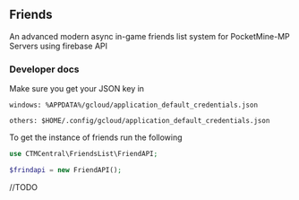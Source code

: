 ## Friends

An advanced modern async in-game friends list system for PocketMine-MP Servers using firebase API

### Developer docs
Make sure you get your JSON key in 

```windows: %APPDATA%/gcloud/application_default_credentials.json```

```others: $HOME/.config/gcloud/application_default_credentials.json```
 
To get the instance of friends run the following

```php
use CTMCentral\FriendsList\FriendAPI;

$frindapi = new FriendAPI();
```

//TODO